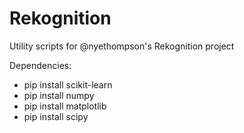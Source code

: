 # Rekognition
Utility scripts for @nyethompson's Rekognition project

Dependencies:

* pip install scikit-learn
* pip install numpy
* pip install matplotlib
* pip install scipy
